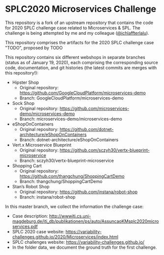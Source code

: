# SPLC2020 Microservices Challenge

This repository is a fork of an upstream repository that contains the code for
2020 SPLC challenge case related to Microservices & SPL. The challenge is being
attempted by me and my colleague ([@ichlaffterlalu](https://github.com/ichlaffterlalu/SPLC2020-Microservices-Challenge)).

This repository comprises the artifacts for the 2020 SPLC challenge case "TODO", proposed by TODO

This repository contains six different webshops in separate branches (status as of January 19, 2020), each comprising the corresponding source code, documentation, and git histories (the latest commits are merges with this repository!):

- Hipster Shop
  - Original repository: https://github.com/GoogleCloudPlatform/microservices-demo
  - Branch: GoogleCloudPlatform/microservices-demo
- Sock Shop
  - Original repository: https://github.com/microservices-demo/microservices-demo
  - Branch: microservices-demo/microservices-demo
- eShopOnContainers
  - Original repository: https://github.com/dotnet-architecture/eShopOnContainers
  - Branch: dotnet-architecture/eShopOnContainers
- Vert.x Microservice Blueprint
  - Original repository: https://github.com/sczyh30/vertx-blueprint-microservice
  - Branch: sczyh30/vertx-blueprint-microservice
- Shopping Cart
  - Original repository: https://github.com/thangchung/ShoppingCartDemo
  - Branch: thangchung/ShoppingCartDemo
- Stan’s Robot Shop
  - Original repository: https://github.com/instana/robot-shop
  - Branch: instana/robot-shop

In this master branch, we collect the information the challenge case:

- Case description: http://wwwiti.cs.uni-magdeburg.de/iti_db/publikationen/ps/auto/AssuncaoKMsplc2020microservices.pdf
- SPLC 2020 case website: https://variability-challenges.github.io/2020/Microservices/index.html
- SPLC challenges website: https://variability-challenges.github.io/
- In the folder data, we document the ground truth for the first challenge.

